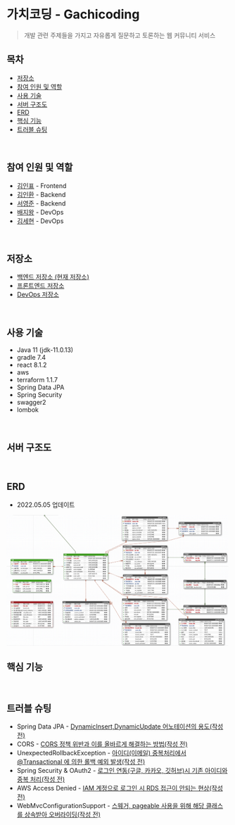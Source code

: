 # 가치코딩 - Gachicoding
> 개발 관련 주제들을 가지고 자유롭게 질문하고 토론하는 웹 커뮤니티 서비스 <br>

## 목차
* [저장소](#저장소)
* [참여 인원 및 역할](#참여-인원-및-역할)
* [사용 기술](#사용-기술)
* [서버 구조도](#서버-구조도)
* [ERD](#erd)
* [핵심 기능](#핵심-기능)
* [트러블 슈팅](#트러블-슈팅)

<br>

## 참여 인원 및 역할

[//]: # (* 2022년 3월 ~ ing)
* [김인표](https://github.com/kiminpyo) - Frontend
* [김인환](https://github.com/inhwanK) - Backend
* [서영준](https://github.com/95Seo) - Backend
* [배지왕](https://github.com/BAE-JI-WANG) - DevOps
* [김세현](https://github.com/saehyen) - DevOps

<br>

## 저장소
* [백엔드 저장소 (현재 저장소)](https://github.com/inhwanK/gachicoding)
* [프론트엔드 저장소](https://github.com/kiminpyo/gachicoding-front-next)
* [DevOps 저장소](https://github.com/BAE-JI-WANG/gachicoding_DevOps)

<br>

## 사용 기술
* Java 11 (jdk-11.0.13)
* gradle 7.4
* react 8.1.2
* aws
* terraform 1.1.7
* Spring Data JPA
* Spring Security
* swagger2
* lombok

<br>

## 서버 구조도

<br>

## ERD
- 2022.05.05 업데이트

![가치코딩 ERD](document/ERD.png)
<br>

## 핵심 기능

<br>

## 트러블 슈팅
* Spring Data JPA - [DynamicInsert,DynamicUpdate 어노테이션의 용도(작성 전)]()
* CORS - [CORS 정책 위반과 이를 올바르게 해결하는 방법(작성 전)]()
* UnexpectedRollbackException - [아이디(이메일) 중복처리에서 @Transactional 에 의한 롤백 예외 발생(작성 전)]()
* Spring Security & OAuth2 - [로그인 연동(구글, 카카오, 깃허브)시 기존 아이디와 중복 처리(작성 전)]()
* AWS Access Denied - [IAM 계정으로 로그인 시 RDS 접근이 안되는 현상(작성 전)]()
* WebMvcConfigurationSupport - [스웨거, pageable 사용을 위해 해당 클래스를 상속받아 오버라이딩(작성 전)]()